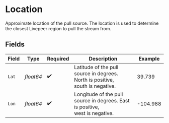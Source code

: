 # Location

Approximate location of the pull source. The location is used to
determine the closest Livepeer region to pull the stream from.


## Fields

| Field                                                                         | Type                                                                          | Required                                                                      | Description                                                                   | Example                                                                       |
| ----------------------------------------------------------------------------- | ----------------------------------------------------------------------------- | ----------------------------------------------------------------------------- | ----------------------------------------------------------------------------- | ----------------------------------------------------------------------------- |
| `Lat`                                                                         | *float64*                                                                     | :heavy_check_mark:                                                            | Latitude of the pull source in degrees. North is positive,<br/>south is negative. | 39.739                                                                        |
| `Lon`                                                                         | *float64*                                                                     | :heavy_check_mark:                                                            | Longitude of the pull source in degrees. East is positive,<br/>west is negative. | -104.988                                                                      |